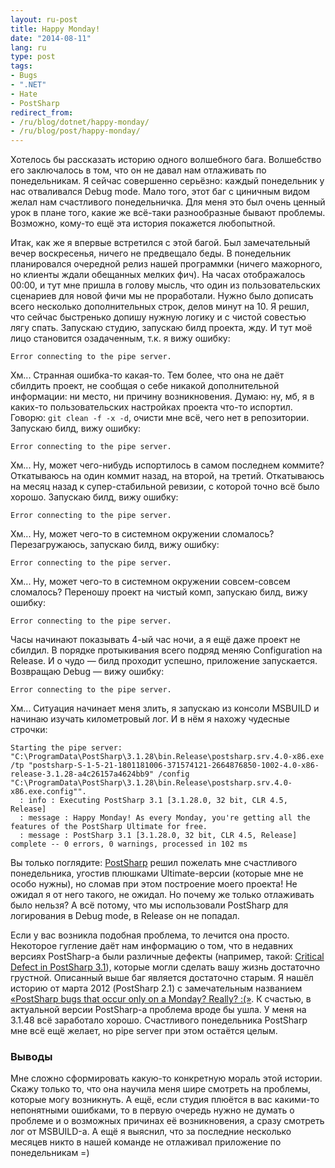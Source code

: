 ```yaml
---
layout: ru-post
title: Happy Monday!
date: "2014-08-11"
lang: ru
type: post
tags:
- Bugs
- ".NET"
- Hate
- PostSharp
redirect_from:
- /ru/blog/dotnet/happy-monday/
- /ru/blog/post/happy-monday/
---
```


Хотелось бы рассказать историю одного волшебного бага. Волшебство его заключалось в том, что он не давал нам отлаживать по понедельникам. Я сейчас совершенно серьёзно: каждый понедельник у нас отваливался Debug mode. Мало того, этот баг с циничным видом желал нам счастливого понедельничка. Для меня это был очень ценный урок в плане того, какие же всё-таки разнообразные бывают проблемы. Возможно, кому-то ещё эта история покажется любопытной.

Итак, как же я впервые встретился с этой багой. Был замечательный вечер воскресенья, ничего не предвещало беды. В понедельник планировался очередной релиз нашей программки (ничего мажорного, но клиенты ждали обещанных мелких фич). На часах отображалось 00:00, и тут мне пришла в голову мысль, что один из пользовательских сценариев для новой фичи мы не проработали. Нужно было дописать всего несколько дополнительных строк, делов минут на 10. Я решил, что сейчас быстренько допишу нужную логику и с чистой совестью лягу спать. Запускаю студию, запускаю билд проекта, жду. И тут моё лицо становится озадаченным, т.к. я вижу ошибку:

```
Error connecting to the pipe server.
```

Хм... Странная ошибка-то какая-то.<!--more--> Тем более, что она не даёт сбилдить проект, не сообщая о себе никакой дополнительной информации: ни место, ни причину возникновения. Думаю: ну, мб, я в каких-то пользовательских настройках проекта что-то испортил. Говорю:	`git clean -f -x -d`, очисти мне всё, чего нет в репозитории. Запускаю билд, вижу ошибку:

```
Error connecting to the pipe server.
```

Хм... Ну, может чего-нибудь испортилось в самом последнем коммите? Откатываюсь на один коммит назад, на второй, на третий. Откатываюсь на месяц назад к супер-стабильной ревизии, с которой точно всё было хорошо. Запускаю билд, вижу ошибку:

```
Error connecting to the pipe server.
```

Хм... Ну, может чего-то в системном окружении сломалось? Перезагружаюсь, запускаю билд, вижу ошибку:

```
Error connecting to the pipe server.
```

Хм... Ну, может чего-то в системном окружении совсем-совсем сломалось? Переношу проект на чистый комп, запускаю билд, вижу ошибку:

```
Error connecting to the pipe server.
```

Часы начинают показывать 4-ый час ночи, а я ещё даже проект не сбилдил. В порядке протыкивания всего подряд меняю Configuration на Release. И о чудо — билд проходит успешно, приложение запускается. Возвращаю Debug — вижу ошибку:

```
Error connecting to the pipe server.
```

Хм... Ситуация начинает меня злить, я запускаю из консоли MSBUILD и начинаю изучать километровый лог. И в нём я нахожу чудесные строчки:

```
Starting the pipe server: "C:\ProgramData\PostSharp\3.1.28\bin.Release\postsharp.srv.4.0-x86.exe /tp "postsharp-S-1-5-21-1801181006-371574121-2664876850-1002-4.0-x86-release-3.1.28-a4c26157a4624bb9" /config "C:\ProgramData\PostSharp\3.1.28\bin.Release\postsharp.srv.4.0-x86.exe.config"".
  : info : Executing PostSharp 3.1 [3.1.28.0, 32 bit, CLR 4.5, Release]
  : message : Happy Monday! As every Monday, you're getting all the features of the PostSharp Ultimate for free.
  : message : PostSharp 3.1 [3.1.28.0, 32 bit, CLR 4.5, Release] complete -- 0 errors, 0 warnings, processed in 102 ms
```

Вы только поглядите: [PostSharp](http://www.postsharp.net/)	решил пожелать мне счастливого понедельника, угостив плюшками Ultimate-версии (которые мне не особо нужны), но сломав при этом построение моего проекта! Не ожидал я от него такого, не ожидал. Но почему же только отлаживать было нельзя? А всё потому, что мы использовали PostSharp для логирования в Debug mode, в Release он не попадал.

Если у вас возникла подобная проблема, то лечится она просто. Некоторое гугление даёт нам информацию о том, что в недавних версиях PostSharp-а были различные дефекты (например, такой: [Critical Defect in PostSharp 3.1](http://www.postsharp.net/blog/post/URGENT-ACTION-REQUIRED-Critical-Defect-in-PostSharp-31-process-exits-with-code-199)), которые могли сделать вашу жизнь достаточно грустной. Описанный выше баг является достаточно старым. Я нашёл историю от марта 2012 (PostSharp 2.1) с замечательным названием [«PostSharp bugs that occur only on a Monday? Really? :(»](https://plus.google.com/113181962167438638669/posts/QF5pDB4XY6F). К счастью, в актуальной версии PostSharp-а проблема вроде бы ушла. У меня на 3.1.48 всё заработало хорошо. Счастливого понедельника PostSharp мне всё ещё желает, но pipe server при этом остаётся целым.

### Выводы

Мне сложно сформировать какую-то конкретную мораль этой истории. Скажу только то, что она научила меня шире смотреть на проблемы, которые могу возникнуть. А ещё, если студия плюётся в вас какими-то непонятными ошибками, то в первую очередь нужно не думать о проблеме и о возможных причинах её возникновения, а сразу смотреть лог от MSBUILD-а. А ещё я выяснил, что за последние несколько месяцев никто в нашей команде не отлаживал приложение по понедельникам =)